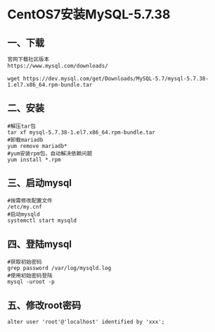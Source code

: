 # CentOS7安装MySQL-5.7.38

## 一、下载

```html
官网下载社区版本
https://www.mysql.com/downloads/
```

```shell
wget https://dev.mysql.com/get/Downloads/MySQL-5.7/mysql-5.7.38-1.el7.x86_64.rpm-bundle.tar
```

## 二、安装

```shell
#解压tar包
tar xf mysql-5.7.38-1.el7.x86_64.rpm-bundle.tar
#卸载mariadb
yum remove mariadb*
#yum安装rpm包，自动解决依赖问题
yum install *.rpm
```

## 三、启动mysql

```shell
#按需修改配置文件
/etc/my.cnf
#启动mysqld
systemctl start mysqld
```

## 四、登陆mysql

```shell
#获取初始密码
grep password /var/log/mysqld.log
#使用初始密码登陆
mysql -uroot -p
```

## 五、修改root密码

```shell
alter user 'root'@'localhost' identified by 'xxx';
```